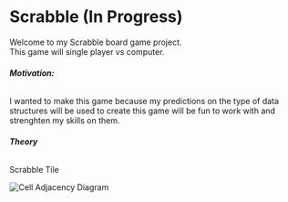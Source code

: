 # Scrabble (In Progress)
Welcome to my Scrabble board game project.  
This game will single player vs computer.  

###### **Motivation:**  
I wanted to make this game because my predictions on the type of data structures will be used to create this game will be fun to work with and strenghten my skills on them.

###### **Theory**   

Scrabble Tile  

![Cell Adjacency Diagram](https://user-images.githubusercontent.com/54327713/94984360-d40a6a00-0510-11eb-9281-5bce37bad820.jpg)

